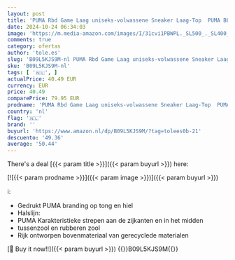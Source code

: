 ```yaml
---
layout: post
title: 'PUMA Rbd Game Laag uniseks-volwassene Sneaker Laag-Top  PUMA BLACK-PUMA WHITE-PUMA TEAM GOLD  39 EU'
date: 2024-10-24 06:34:03
image: 'https://m.media-amazon.com/images/I/31cvi1PBWPL._SL500_._SL400_.jpg'
comments: true
category: ofertas
author: 'tole.es'
slug: 'B09L5KJS9M-nl PUMA Rbd Game Laag uniseks-volwassene Sneaker Laag-Top...'
sku: 'B09L5KJS9M-nl'
tags: [ '🇳🇱', ]
actualPrice: 40.49 EUR
currency: EUR
price: 40.49
comparePrice: 79.95 EUR
prodname: 'PUMA Rbd Game Laag uniseks-volwassene Sneaker Laag-Top  PUMA BLACK-PUMA WHITE-PUMA TEAM GOLD  39 EU'
country: 'nl'
flag: '🇳🇱'
brand: ''
buyurl: 'https://www.amazon.nl/dp/B09L5KJS9M/?tag=tolees0b-21'
descuento: '49.36'
average: '50.44'
---
```


There's a deal [{{< param title >}}]({{< param buyurl >}})  here:

[![{{< param prodname >}}]({{< param image >}})]({{< param buyurl >}})

ℹ️:

- Gedrukt PUMA branding op tong en hiel
- Halslijn:
- PUMA Karakteristieke strepen aan de zijkanten en in het midden
- tussenzool en rubberen zool
- Rijk ontworpen bovenmateriaal van gerecyclede materialen

[🛒 Buy it now!!]({{< param buyurl >}})
{{<world>}}B09L5KJS9M{{</world>}}
